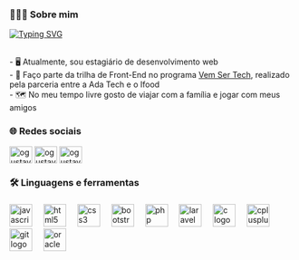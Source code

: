 ###

<h3 align="left">🧑🏻‍💻  Sobre mim</h3>
<a href="https://git.io/typing-svg"><img src="https://readme-typing-svg.demolab.com?font=Fira+Code&pause=1000&center=true&vCenter=true&random=false&width=600&lines=Meu+nome+%C3%A9+Gustavo+Borges%2C+tenho+22+anos;Sou+estudante+de+Sistemas+para+Internet+pelo+IFRS;E+meu+objetivo+%C3%A9+ser+um+desenvolvedor+Front-End." alt="Typing SVG" /></a>

<p align="left"><br>- 🖥️ Atualmente, sou estagiário de desenvolvimento web<br>- 📕 Faço parte da trilha de Front-End no programa <a href="https://ada.tech/sou-aluno/programas/ifood-vem-ser-tech" target="blank">Vem Ser Tech</a>, realizado pela parceria entre a Ada Tech e o Ifood <br>- 🗺️ No meu tempo livre gosto de viajar com a família e jogar com meus amigos</p>

###
<h3 align="left">🌐 Redes sociais</h3>
  <div align="left">
  <a href="https://linkedin.com/in/ogustavoborges" target="blank"><img align="center" src="https://raw.githubusercontent.com/maurodesouza/profile-readme-generator/master/src/assets/icons/social/linkedin/default.svg" alt="ogustavoborges" height="30" width="40" /></a>
<a href="https://instagram.com/ogustavoborges" target="blank"><img align="center" src="https://raw.githubusercontent.com/rahuldkjain/github-profile-readme-generator/master/src/images/icons/Social/instagram.svg" alt="ogustavoborges" height="30" width="40" /></a>
<a href="https://www.behance.net/ogustavoborges" target="blank"><img align="center" src="https://raw.githubusercontent.com/rahuldkjain/github-profile-readme-generator/master/src/images/icons/Social/behance.svg" alt="ogustavoborges" height="30" width="40" /></a>
</div>

###

<h3 align="left">🛠 Linguagens e ferramentas</h3>

###

<div align="left">
  <img src="https://skillicons.dev/icons?i=js" height="40" alt="javascript logo"  />
  <img width="12" />
  <img src="https://skillicons.dev/icons?i=html" height="40" alt="html5 logo"  />
  <img width="12" />
  <img src="https://skillicons.dev/icons?i=css" height="40" alt="css3 logo"  />
  <img width="12" />
  <img src="https://skillicons.dev/icons?i=bootstrap" height="40" alt="bootstrap logo"  />
  <img width="12" />
  <img src="https://skillicons.dev/icons?i=php" height="40" alt="php logo"  />
  <img width="12" />
  <img src="https://skillicons.dev/icons?i=laravel" height="40" alt="laravel logo"  />
  <img width="12" />
  <img src="https://skillicons.dev/icons?i=c" height="40" alt="c logo"  />
  <img width="12" />
  <img src="https://skillicons.dev/icons?i=cpp" height="40" alt="cplusplus logo"  />
  <img width="12" />
  <img src="https://skillicons.dev/icons?i=git" height="40" alt="git logo"  />
  <img width="12" />
  <img src="https://cdn.jsdelivr.net/gh/devicons/devicon/icons/oracle/oracle-original.svg" height="40" alt="oracle logo"  />
</div>

###
